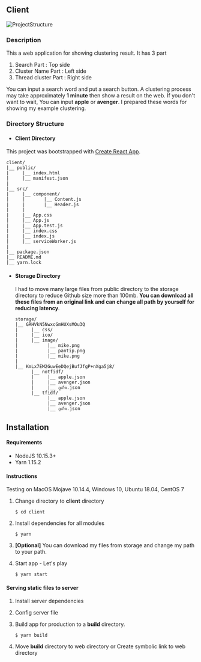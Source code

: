 ## Client 

![ProjectStructure](https://lh3.googleusercontent.com/iNWDz1VHEM9AApicbuW5ZhsT6SfPMys2unKnBS4w6AliCmEOz_a8NlNArtxu5JkpyHqrvPD0GR2MHQKLLpfzBw6s99Gr9OatXGiVUBDDO4CVXRsRBFzxZZ_YdvsGSG3ypxxjroxtWOLKFX-e-OPWQBavYjUOxO49mOM47HYTF5y9ar9_kwk9pB3VQz9To9bpbksDNs2Eg2yFmoU7pNwW37nqpt-lGwbfsXBJC9dJ2mNMr6gl5zm36klid9pVHSijWMLDgSIGOlOmB2RjAgbD0vKnh_HHOJ2c0MeJIAOhOX98fXnn3kbkC4Lac33Y1odNFZLGB6pnxwqF8Dr0_Le2abP1dk27OOjWtPb898ItL1WH-Xy3Y3ZvdeOGpMhCVeX9dH46bXUzUaQHYXkaBYqG39avF_bInyiMClkZ5LjQxVxr85nUgaSxlxImHytIhhr94BkHP24etDZkSlKFiVWgA52OO1WQnBaXVS85_6jWakKOD6xKpTsfCpnRfDApHllpmL1_K36sSoE3fuy1N-q6u4hMl2LMxFeCQHAAbc9hg7BIk1XXa2Fe5A_yjqGpFJo2l7_3HY29vXOafaHFUvMpvkFgVaY8RFIGW1_EfJgak1R0akzCvEvIHAJc4_RgpBB4G8MG_0JA3KrmdN2pGUJyVERJ0NcOMJ3XKwtCorCt5Z3CMhOb4306aVWUHFJQqAyLXG-SvzRHgKljnuEO4nhykiBQnQ=w3304-h1924-no)



### Description

This a web application for showing clustering result. It has 3 part

1. Search Part : Top side
2. Cluster Name Part : Left side
3. Thread cluster Part : Right side

You can input a search word and put a search button. A clustering process may take approximately **1 minute** then show a result on the web. If you don't want to wait, You can input **apple** or **avenger**. I prepared these words for showing my example clustering.

### Directory Structure

- #### Client Directory

This project was bootstrapped with [Create React App](https://github.com/facebook/create-react-app).

  ```
  client/
  |__ public/
  |		|__ index.html
  |		|__ manifest.json
  |
  |__ src/
  |		|__ component/
  |		|		|__ Content.js
  |		|		|__ Header.js
  |		|
  |		|__ App.css
  |		|__ App.js
  |		|__ App.test.js
  |		|__ index.css
  |		|__ index.js
  |		|__ serviceWorker.js
  |
  |__ package.json
  |__ README.md
  |__ yarn.lock
  ```

- #### Storage Directory
	
    I had to move many large files from public directory to the storage directory to reduce Github size more than 100mb. **You can download all these files from an original link and can change all path by yourself for reducing latency**.
    
  ```
  storage/
  |__ GRHVkN5NwxcGmHUXsMOu3Q
  |	  	|__ css/
  |	  	|__ ico/
  |	  	|__ image/
  |			  |__ mike.png
  |			  |__ pantip.png
  |			  |__ mike.png
  |
  |__ KmLx7EM2GuwEeDQejBufJfgP+nXga5j8/
      	|__ notfidf/
      	|	  |__ apple.json
      	|	  |__ avenger.json
        |	  |__ ภูเก็ต.json
      	|__ tfidf/
        	  |__ apple.json
          	  |__ avenger.json
              |__ ภูเก็ต.json

	``` 

## Installation

#### Requirements

- NodeJS 10.15.3+
- Yarn 1.15.2

#### Instructions
Testing on MacOS Mojave 10.14.4, Windows 10, Ubuntu 18.04, CentOS 7

1. Change directory to **client** directory
	```
    $ cd client
    ```
    
2. Install dependencies for all modules
	```
    $ yarn
    ```
    
   
3. **[Optional]** You can download my files from storage and change my path to your path.

4. Start app - Let's play
	```
    $ yarn start
    ```
    
#### Serving static files to server

1. Install server dependencies
2. Config server file
3. Build app for production to a **build** directory.

    ```
    $ yarn build
    ```

4. Move **build** directory to web directory or Create symbolic link to web directory